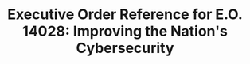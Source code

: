 ---
title: "Executive Order Reference for E.O. 14028: Improving the Nation's Cybersecurity"
description: Resources related to the most recent Cybersecurity E.O.
permalink: /exec-order-nations-cybersecurity
type: link
filters: p-filter govwide-it-category-management for-program-managers
---